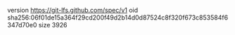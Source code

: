 version https://git-lfs.github.com/spec/v1
oid sha256:06f01de15a364f29cd200f49d2b14d0d87524c8f320f673c853584f6347d70e0
size 3926
